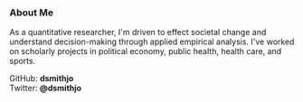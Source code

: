 ### About Me

As a quantitative researcher, I'm driven to effect societal change and understand decision-making through applied empirical analysis. I've worked on scholarly projects in political economy, public health, health care, and sports.


GitHub: **dsmithjo**  
Twitter: **@dsmithjo**
